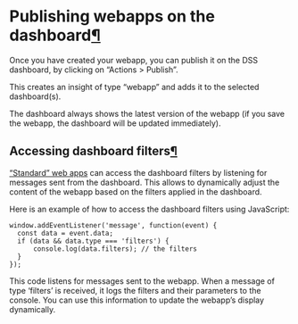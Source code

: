 Publishing webapps on the dashboard[¶](#publishing-webapps-on-the-dashboard "Permalink to this heading")
========================================================================================================


Once you have created your webapp, you can publish it on the DSS dashboard, by clicking on “Actions \> Publish”.


This creates an insight of type “webapp” and adds it to the selected dashboard(s).


The dashboard always shows the latest version of the webapp (if you save the webapp, the dashboard will be updated immediately).



Accessing dashboard filters[¶](#accessing-dashboard-filters "Permalink to this heading")
----------------------------------------------------------------------------------------


[“Standard” web apps](standard.html) can access the dashboard filters by listening for messages sent from the dashboard. This allows to dynamically adjust the content of the webapp based on the filters applied in the dashboard.


Here is an example of how to access the dashboard filters using JavaScript:



```
window.addEventListener('message', function(event) {
  const data = event.data;
  if (data && data.type === 'filters') {
      console.log(data.filters); // the filters
  }
});

```


This code listens for messages sent to the webapp. When a message of type ‘filters’ is received, it logs the filters and their parameters to the console. You can use this information to update the webapp’s display dynamically.